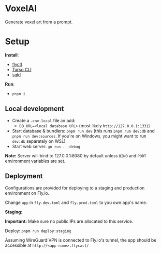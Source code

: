 # VoxelAI

Generate voxel art from a prompt.

# Setup

**Install**:
- [flyctl](https://fly.io/docs/flyctl)
- [Turso CLI](https://docs.turso.tech/reference/turso-cli)
- [sqld](https://github.com/libsql/sqld)

**Run:**
- `pnpm i`

## Local development

- Create a `.env.local` file an add:
  - `DB_URL=<local database URL>` (most likely `http://127.0.0.1:1331`)
- Start database & bundlers: `pnpm run dev` (this runs `pnpm run dev:db` and `pnpm run dev:sources`. If you're on Windows, you might want to run `dev:db` separately on WSL)
- Start web server: `go run . -debug`

**Note:** Server will bind to 127.0.0.1:8080 by default unless `BIND` and
`PORT` environment variables are set.

## Deployment

Configurations are provided for deploying to a staging and production
environment on Fly.io.

Change `app` in `fly.dev.toml` and `fly.prod.toml` to you own app's name.

**Staging:**

**Important:** Make sure no public IPs are allocated to this service.

Deploy: `pnpm run deploy:staging`

Assuming WireGuard VPN is connected to Fly.io's tunnel, the app should be
accessible at `http://<app-name>.flycast/`
